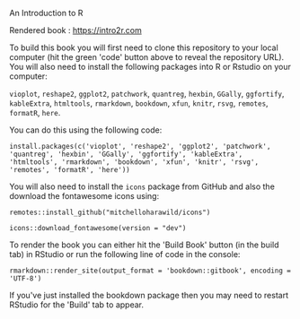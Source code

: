 An Introduction to R

Rendered book : https://intro2r.com

To build this book you will first need to clone this repository to your local computer (hit the green 'code' button above to reveal the repository URL). You will also need to install the following packages into R or Rstudio on your computer: 

`vioplot`, `reshape2`, `ggplot2`, `patchwork`, `quantreg`, `hexbin`, `GGally`, `ggfortify`, `kableExtra`, `htmltools`, `rmarkdown`, `bookdown`, `xfun`, `knitr`, `rsvg`, `remotes`, `formatR`, `here`.

You can do this using the following code:

`install.packages(c('vioplot', 'reshape2', 'ggplot2', 'patchwork', 'quantreg', 'hexbin', 'GGally', 'ggfortify', 'kableExtra', 'htmltools', 'rmarkdown', 'bookdown', 'xfun', 'knitr', 'rsvg', 'remotes', 'formatR', 'here'))`

You will also need to install the `icons` package from GitHub and also the download the fontawesome icons using:

`remotes::install_github("mitchelloharawild/icons")`

`icons::download_fontawesome(version = "dev")`

To render the book you can either hit the 'Build Book' button (in the build tab) in RStudio or run the following line of code in the console:

`rmarkdown::render_site(output_format = 'bookdown::gitbook', encoding = 'UTF-8')`

If you've just installed the bookdown package then you may need to restart RStudio for the 'Build' tab to appear.